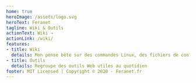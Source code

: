 ```yaml
---
home: true
heroImage: /assets/logo.svg
heroText: Feranet
tagline: Wiki & Outils
actionText: Wiki →
actionLink: /wiki/
features:
- title: Wiki
  details: Mon pense bête sur des commandes Linux, des fichiers de configuration, des logiciels, etc ...
- title: Outils
  details: Regroupe des outils Web utiles au quotidien
footer: MIT Licensed | Copyright © 2020 - Feranet.fr
---
```


<!-- 
- title: Images
  details: Mes créations d'images et de logos.
 -->